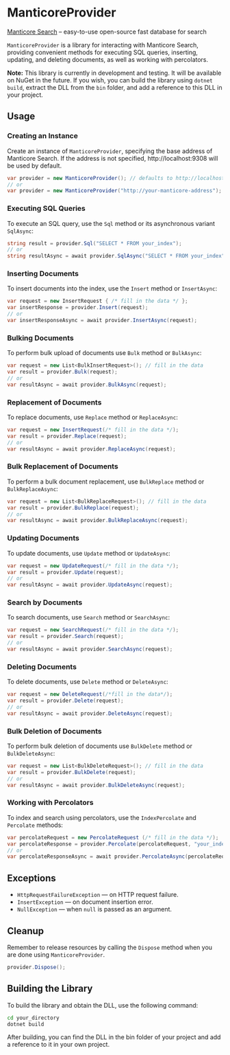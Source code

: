 # ManticoreProvider

[Manticore Search](https://manticoresearch.com/) – easy-to-use open-source fast database for search 

`ManticoreProvider` is a library for interacting with Manticore Search, providing convenient methods for executing SQL queries, inserting, updating, and deleting documents, as well as working with percolators.

**Note:** This library is currently in development and testing. It will be available on NuGet in the future. If you wish, you can build the library using `dotnet build`, extract the DLL from the `bin` folder, and add a reference to this DLL in your project.

## Usage
### Creating an Instance

Create an instance of `ManticoreProvider`, specifying the base address of Manticore Search. If the address is not specified, http://localhost:9308 will be used by default.
```csharp
var provider = new ManticoreProvider(); // defaults to http://localhost:9308
// or
var provider = new ManticoreProvider("http://your-manticore-address");
```

### Executing SQL Queries

To execute an SQL query, use the `Sql` method or its asynchronous variant `SqlAsync`:
```csharp
string result = provider.Sql("SELECT * FROM your_index");
// or
string resultAsync = await provider.SqlAsync("SELECT * FROM your_index");
```

### Inserting Documents

To insert documents into the index, use the `Insert` method or `InsertAsync`:
```csharp
var request = new InsertRequest { /* fill in the data */ };
var insertResponse = provider.Insert(request);
// or
var insertResponseAsync = await provider.InsertAsync(request);
```

### Bulking Documents

To perform bulk upload of documents use `Bulk` method or `BulkAsync`:
```csharp
var request = new List<BulkInsertRequest>(); // fill in the data
var result = provider.Bulk(request);
// or
var resultAsync = await provider.BulkAsync(request);
```

### Replacement of Documents

To replace documents, use `Replace` method or `ReplaceAsync`:
```csharp
var request = new InsertRequest(/* fill in the data */);
var result = provider.Replace(request);
// or
var resultAsync = await provider.ReplaceAsync(request);
```

### Bulk Replacement of Documents

To perform a bulk document replacement, use `BulkReplace` method or `BulkReplaceAsync`:
```csharp
var request = new List<BulkReplaceRequest>(); // fill in the data
var result = provider.BulkReplace(request);
// or
var resultAsync = await provider.BulkReplaceAsync(request);
```

### Updating Documents

To update documents, use `Update` method or `UpdateAsync`:
```csharp
var request = new UpdateRequest(/* fill in the data */);
var result = provider.Update(request);
// or
var resultAsync = await provider.UpdateAsync(request);
```

### Search by Documents

To search documents, use `Search` method or `SearchAsync`:
```csharp
var request = new SearchRequest(/* fill in the data */);
var result = provider.Search(request);
// or
var resultAsync = await provider.SearchAsync(request);
```

### Deleting Documents

To delete documents, use `Delete` method or `DeleteAsync`:
```csharp
var request = new DeleteRequest(/*fill in the data*/);
var result = provider.Delete(request);
// or
var resultAsync = await provider.DeleteAsync(request);
```

### Bulk Deletion of Documents

To perform bulk deletion of documents use `BulkDelete` method or `BulkDeleteAsync`:
```csharp
var request = new List<BulkDeleteRequest>(); // fill in the data
var result = provider.BulkDelete(request);
// or
var resultAsync = await provider.BulkDeleteAsync(request);
```

### Working with Percolators

To index and search using percolators, use the `IndexPercolate` and `Percolate` methods:
```csharp
var percolateRequest = new PercolateRequest (/* fill in the data */);
var percolateResponse = provider.Percolate(percolateRequest, "your_index");
// or
var percolateResponseAsync = await provider.PercolateAsync(percolateRequest, "your_index");
```

## Exceptions

- `HttpRequestFailureException` — on HTTP request failure.
- `InsertException` — on document insertion error.
- `NullException` — when `null` is passed as an argument.

## Cleanup

Remember to release resources by calling the `Dispose` method when you are done using `ManticoreProvider`.
```csharp
provider.Dispose();
```

## Building the Library

To build the library and obtain the DLL, use the following command:
```bash
cd your_directory
dotnet build
```
After building, you can find the DLL in the bin folder of your project and add a reference to it in your own project.
